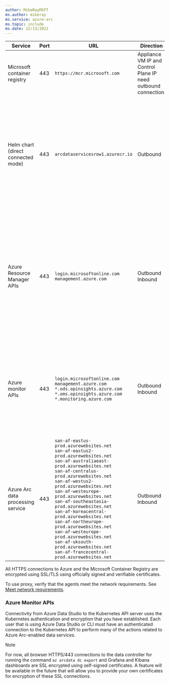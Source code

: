 ```yaml
---
author: MikeRayMSFT
ms.author: mikeray
ms.service: azure-arc
ms.topic: include
ms.date: 12/13/2022
---
```



|**Service**|**Port**|**URL**|**Direction**|**Notes**|
|--|--|--|--|--|
|Microsoft container registry | 443 | `https://mcr.microsoft.com`| Appliance VM IP and Control Plane IP need outbound connection. | Required to pull container images for installation. | 
| Helm chart (direct connected mode) | 443 | `arcdataservicesrow1.azurecr.io` | Outbound |Provisions the Azure Arc data controller bootstrapper and cluster level objects, such as custom resource definitions, cluster roles, and cluster role bindings, is pulled from an Azure Container Registry. | 
| Azure Resource Manager APIs | 443 |`login.microsoftonline.com`</br>`management.azure.com`| Outbound<br/> Inbound | Connects to the Azure Resource Manager APIs to send and retrieve data to and from Azure for some features.<br/><br/>To use proxy, verify that the agents meet the network requirements. See [Meet network requirements](../../kubernetes/quickstart-connect-cluster.md#meet-network-requirements).
| Azure monitor APIs | 443 |`login.microsoftonline.com`<br/>`management.azure.com`<br/>`*.ods.opinsights.azure.com`<br/>`*.oms.opinsights.azure.com`<br/>`*.monitoring.azure.com` | Outbound<br/> Inbound | Azure Data Studio and Azure CLI connect to the Azure Resource Manager APIs to send and retrieve data to and from Azure for some features. See [Azure Monitor APIs](#azure-monitor-apis).
| Azure Arc data processing service | 443 |`san-af-eastus-prod.azurewebsites.net`<br/>`san-af-eastus2-prod.azurewebsites.net`<br/>`san-af-australiaeast-prod.azurewebsites.net`<br/>`san-af-centralus-prod.azurewebsites.net`<br/>`san-af-westus2-prod.azurewebsites.net`<br/>`san-af-westeurope-prod.azurewebsites.net`<br/>`san-af-southeastasia-prod.azurewebsites.net`<br/>`san-af-koreacentral-prod.azurewebsites.net`<br/>`san-af-northeurope-prod.azurewebsites.net`<br/>`san-af-westeurope-prod.azurewebsites.net`<br/>`san-af-uksouth-prod.azurewebsites.net`<br/>`san-af-francecentral-prod.azurewebsites.net` | Outbound<br/> Inbound |


All HTTPS connections to Azure and the Microsoft Container Registry are encrypted using SSL/TLS using officially signed and verifiable certificates.

To use proxy, verify that the agents meet the network requirements. See [Meet network requirements](../../kubernetes/quickstart-connect-cluster.md#meet-network-requirements).

### Azure Monitor APIs

Connectivity from Azure Data Studio to the Kubernetes API server uses the Kubernetes authentication and encryption that you have established.  Each user that is using Azure Data Studio or CLI must have an authenticated connection to the Kubernetes API to perform many of the actions related to Azure Arc-enabled data services.

> [!NOTE]
> For now, all browser HTTPS/443 connections to the data controller for running the command `az arcdata dc export` and Grafana and Kibana dashboards are SSL encrypted using self-signed certificates.  A feature will be available in the future that will allow you to provide your own certificates for encryption of these SSL connections.
